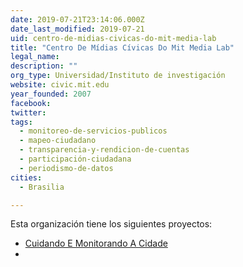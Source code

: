 ```yaml
---
date: 2019-07-21T23:14:06.000Z
date_last_modified: 2019-07-21
uid: centro-de-midias-civicas-do-mit-media-lab
title: "Centro De Mídias Cívicas Do Mit Media Lab"
legal_name: 
description: ""
org_type: Universidad/Instituto de investigación
website: civic.mit.edu
year_founded: 2007
facebook: 
twitter: 
tags:
  - monitoreo-de-servicios-publicos
  - mapeo-ciudadano
  - transparencia-y-rendicion-de-cuentas
  - participación-ciudadana
  - periodismo-de-datos
cities: 
  - Brasilia

---
```


Esta organización tiene los siguientes proyectos:

- [Cuidando E Monitorando A Cidade](/i/cuidando-e-monitorando-a-cidade.html)
- [](/i/cuidando-e-monitorando-a-cidade.html)
